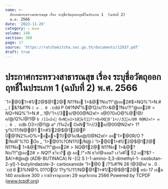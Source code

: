 ```yaml
---
name: >-
  ประกาศกระทรวงสาธารณสุข เรื่อง ระบุชื่อวัตถุออกฤทธิ์ในประเภท 1  (ฉบับที่ 2)
  พ.ศ. 2566
date: '2023-11-29'
category: ง พิเศษ
volume: 140
section: 300
page: 17
source: 'https://ratchakitcha.soc.go.th/documents/12937.pdf'
draft: true
---
```


# ประกาศกระทรวงสาธารณสุข เรื่อง ระบุชื่อวัตถุออกฤทธิ์ในประเภท 1  (ฉบับที่ 2) พ.ศ. 2566

'1>@01>#1/2@$@12@ N1?Nอ 1>&@?Nอ/?!"@ออ2#$>NQ%'1>N.# _ ( &?&#?N ` ) พ . 0 . `cdd P 0#?NN'็%@12/ค/11>&@?Nอ/?!"@ออ2#$>NQ%'1>N.# _ !@/'1>//3ห/@00@N2พ!> Nพ?Nอ'1>P0%์Q%@1ค/&ค@/O@?& A O3/?!"@ออ2#$>NQ%'1>N.# _ !@/'1>//3ห/@00@N2พ!> อ@0?0อO@%@!@/ค/@/Q%/@!1@ `b /11ค2อ OหNพ1>1@&??!>QหOQO'1>//3ห/@0 0@N2พ!> พ . 0 . `cdb O3>/@!1@ a^ /11ค2อ OหN'1>//3ห/@00@N2พ!> 1?ฐ/%!1?/N@@1 1>#1/2@$@12@P 0@1N2%อO%>อค>11/@1ค/&ค@/0@N2พ!> ออ'1>@0R/O ? !NอR'%?O Oอ _ '1>@0%?ON1?0/N@ ì '1>@01>#1/2@$@12@ N1?Nอ 1>&@?Nอ/?!"@ออ2#$>N Q%'1>N.# _ ( &?&#?N ` ) พ . 0 . 2566î Oอ ` '1>@0%?OQหOQO&?ค?&!?OO!N/?%"? @/?%'1>@0Q%1@>@%@N&1@N'็%!O%R' Oอ a QหONพ>N/ค/@/ ? !NอR'%?O N'็%3O@ ? &#?N c` Q%&??#O@0'1>@01>#1/2@$@12@ N1?Nอ 1>&@?Nอ/?!"@ออ2#$>NQ%'1>N.# _ พ . 0 . `cdc 3/?%#?N 9 />"@%@0% พ . 0 . `cdc /O@?$!?่ ช?่อว? @ ออ.!">N ช?่อ!@งเคม? เง?่อ#ไ 52 เอ?$? - $A!>#@ค@ (ADB-BUTINACA) N -[(2 S )-1-amino-3,3-dimethyl-1- oxobutan-2-yl]-1-butylindazole-3- carboxamide '1>@0  /?%#?N 26 !@3@ค/ พ . 0 . `cd 6 3%N@% 01?OO/ 1?ฐ/%!1?/N@@11>#1/2@$@12@ หน้า 17 เลม 140 ตอนพิเศษ 300 ง ราชกิจจานุเบกษา 29 พฤศจิกายน 2566 Powered by TCPDF (www.tcpdf.org)
